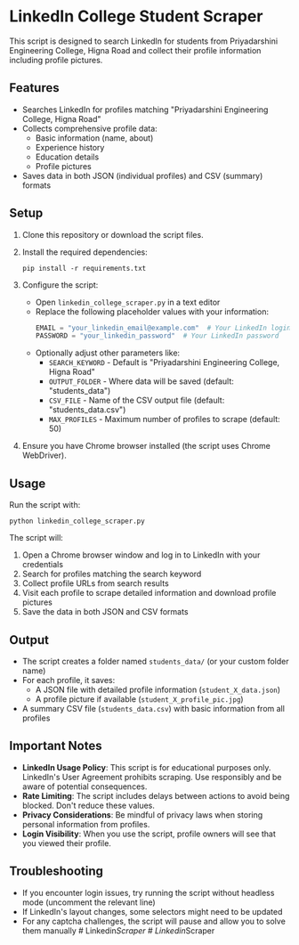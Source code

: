 # LinkedIn College Student Scraper

This script is designed to search LinkedIn for students from Priyadarshini Engineering College, Higna Road and collect their profile information including profile pictures.

## Features

- Searches LinkedIn for profiles matching "Priyadarshini Engineering College, Higna Road"
- Collects comprehensive profile data:
  - Basic information (name, about)
  - Experience history
  - Education details
  - Profile pictures
- Saves data in both JSON (individual profiles) and CSV (summary) formats

## Setup

1. Clone this repository or download the script files.

2. Install the required dependencies:
   ```
   pip install -r requirements.txt
   ```

3. Configure the script:
   - Open `linkedin_college_scraper.py` in a text editor
   - Replace the following placeholder values with your information:
     ```python
     EMAIL = "your_linkedin_email@example.com"  # Your LinkedIn login email
     PASSWORD = "your_linkedin_password"  # Your LinkedIn password
     ```
   - Optionally adjust other parameters like:
     - `SEARCH_KEYWORD` - Default is "Priyadarshini Engineering College, Higna Road"
     - `OUTPUT_FOLDER` - Where data will be saved (default: "students_data")
     - `CSV_FILE` - Name of the CSV output file (default: "students_data.csv")
     - `MAX_PROFILES` - Maximum number of profiles to scrape (default: 50)

4. Ensure you have Chrome browser installed (the script uses Chrome WebDriver).

## Usage

Run the script with:

```
python linkedin_college_scraper.py
```

The script will:
1. Open a Chrome browser window and log in to LinkedIn with your credentials
2. Search for profiles matching the search keyword
3. Collect profile URLs from search results
4. Visit each profile to scrape detailed information and download profile pictures
5. Save the data in both JSON and CSV formats

## Output

- The script creates a folder named `students_data/` (or your custom folder name)
- For each profile, it saves:
  - A JSON file with detailed profile information (`student_X_data.json`)
  - A profile picture if available (`student_X_profile_pic.jpg`)
- A summary CSV file (`students_data.csv`) with basic information from all profiles

## Important Notes

- **LinkedIn Usage Policy**: This script is for educational purposes only. LinkedIn's User Agreement prohibits scraping. Use responsibly and be aware of potential consequences.
- **Rate Limiting**: The script includes delays between actions to avoid being blocked. Don't reduce these values.
- **Privacy Considerations**: Be mindful of privacy laws when storing personal information from profiles.
- **Login Visibility**: When you use the script, profile owners will see that you viewed their profile.

## Troubleshooting

- If you encounter login issues, try running the script without headless mode (uncomment the relevant line)
- If LinkedIn's layout changes, some selectors might need to be updated
- For any captcha challenges, the script will pause and allow you to solve them manually #   L i n k e d i n _ S c r a p e r  
 #   L i n k e d i n _ S c r a p e r  
 